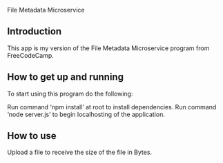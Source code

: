 File Metadata Microservice

Introduction
------------------
This app is my version of the File Metadata Microservice program from FreeCodeCamp.

How to get up and running
------------------
To start using this program do the following:

Run command ‘npm install’ at root to install dependencies.
Run command ‘node server.js’ to begin localhosting of the application.

How to use
------------------
Upload a file to receive the size of the file in Bytes.  